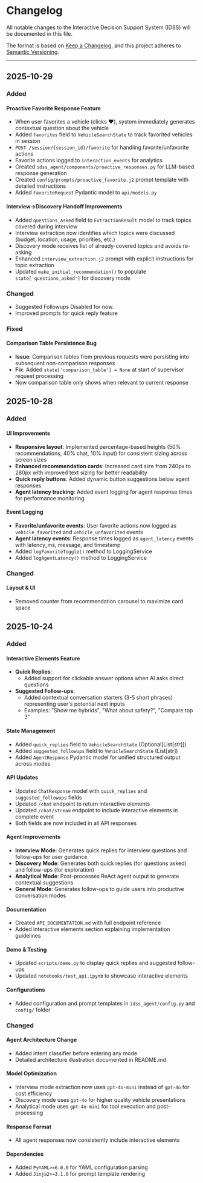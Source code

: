 # Changelog

All notable changes to the Interactive Decision Support System (IDSS) will be documented in this file.

The format is based on [Keep a Changelog](https://keepachangelog.com/en/1.0.0/),
and this project adheres to [Semantic Versioning](https://semver.org/spec/v2.0.0.html).

---

## 2025-10-29

### Added

#### Proactive Favorite Response Feature
- When user favorites a vehicle (clicks ❤️), system immediately generates contextual question about the vehicle
- Added `favorites` field to `VehicleSearchState` to track favorited vehicles in session
- `POST /session/{session_id}/favorite` for handling favorite/unfavorite actions
- Favorite actions logged to `interaction_events` for analytics
- Created `idss_agent/components/proactive_responses.py` for LLM-based response generation
- Created `config/prompts/proactive_favorite.j2` prompt template with detailed instructions
- Added `FavoriteRequest` Pydantic model to `api/models.py`

#### Interview→Discovery Handoff Improvements
- Added `questions_asked` field to `ExtractionResult` model to track topics covered during interview
- Interview extraction now identifies which topics were discussed (budget, location, usage, priorities, etc.)
- Discovery mode receives list of already-covered topics and avoids re-asking
- Enhanced `interview_extraction.j2` prompt with explicit instructions for topic extraction
- Updated `make_initial_recommendation()` to populate `state['questions_asked']` for discovery mode

### Changed

- Suggested Followups Disabled for now.
- Improved prompts for quick reply feature

### Fixed

#### Comparison Table Persistence Bug
- **Issue**: Comparison tables from previous requests were persisting into subsequent non-comparison responses
- **Fix**: Added `state['comparison_table'] = None` at start of supervisor request processing
- Now comparison table only shows when relevant to current response

## 2025-10-28

### Added

#### UI Improvements
- **Responsive layout**: Implemented percentage-based heights (50% recommendations, 40% chat, 10% input) for consistent sizing across screen sizes
- **Enhanced recommendation cards**: Increased card size from 240px to 280px with improved text sizing for better readability
- **Quick reply buttons**: Added dynamic button suggestions below agent responses
- **Agent latency tracking**: Added event logging for agent response times for performance monitoring

#### Event Logging
- **Favorite/unfavorite events**: User favorite actions now logged as `vehicle_favorited` and `vehicle_unfavorited` events
- **Agent latency events**: Response times logged as `agent_latency` events with latency_ms, message, and timestamp
- Added `logFavoriteToggle()` method to LoggingService
- Added `logAgentLatency()` method to LoggingService

### Changed

#### Layout & UI
- Removed counter from recommendation carousel to maximize card space

## 2025-10-24

### Added

#### Interactive Elements Feature
- **Quick Replies**: 
  - Added support for clickable answer options when AI asks direct questions
- **Suggested Follow-ups**: 
  - Added contextual conversation starters (3-5 short phrases) representing user's potential next inputs
  - Examples: "Show me hybrids", "What about safety?", "Compare top 3"

#### State Management
- Added `quick_replies` field to `VehicleSearchState` (Optional[List[str]])
- Added `suggested_followups` field to `VehicleSearchState` (List[str])
- Added `AgentResponse` Pydantic model for unified structured output across modes

#### API Updates
- Updated `ChatResponse` model with `quick_replies` and `suggested_followups` fields
- Updated `/chat` endpoint to return interactive elements
- Updated `/chat/stream` endpoint to include interactive elements in complete event
- Both fields are now included in all API responses

#### Agent Improvements
- **Interview Mode**: Generates quick replies for interview questions and follow-ups for user guidance
- **Discovery Mode**: Generates both quick replies (for questions asked) and follow-ups (for exploration)
- **Analytical Mode**: Post-processes ReAct agent output to generate contextual suggestions
- **General Mode**: Generates follow-ups to guide users into productive conversation modes

#### Documentation
- Created `API_DOCUMENTATION.md` with full endpoint reference
- Added interactive elements section explaining implementation guidelines

#### Demo & Testing
- Updated `scripts/demo.py` to display quick replies and suggested follow-ups
- Updated `notebooks/test_api.ipynb` to showcase interactive elements

#### Configurations
- Added configuration and prompt templates in `idss_agent/config.py` and `config/` folder

### Changed

#### Agent Architecture Change
- Added intent classifier before entering any mode
- Detailed architecture illustration documented in README.md

#### Model Optimization
- Interview mode extraction now uses `gpt-4o-mini` instead of `gpt-4o` for cost efficiency
- Discovery mode uses `gpt-4o` for higher quality vehicle presentations
- Analytical mode uses `gpt-4o-mini` for tool execution and post-processing

#### Response Format
- All agent responses now consistently include interactive elements

#### Dependencies
- Added `PyYAML>=6.0.0` for YAML configuration parsing
- Added `Jinja2>=3.1.0` for prompt template rendering

